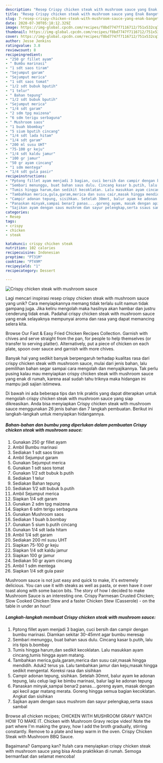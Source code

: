 ```yaml
---
description: "Resep Crispy chicken steak with mushroom sauce yang Enak Banget"
title: "Resep Crispy chicken steak with mushroom sauce yang Enak Banget"
slug: 7-resep-crispy-chicken-steak-with-mushroom-sauce-yang-enak-banget
date: 2020-07-30T05:18:12.329Z
image: https://img-global.cpcdn.com/recipes/f8bd7747f7116712/751x532cq70/crispy-chicken-steak-with-mushroom-sauce-foto-resep-utama.jpg
thumbnail: https://img-global.cpcdn.com/recipes/f8bd7747f7116712/751x532cq70/crispy-chicken-steak-with-mushroom-sauce-foto-resep-utama.jpg
cover: https://img-global.cpcdn.com/recipes/f8bd7747f7116712/751x532cq70/crispy-chicken-steak-with-mushroom-sauce-foto-resep-utama.jpg
author: Jesse Jenkins
ratingvalue: 3.8
reviewcount: 8
recipeingredient:
- "250 gr fillet ayam"
- " Bumbu marinasi"
- "1 sdt saos tiram"
- "Sejumput garam"
- "Sejumput merica"
- "1 sdt saos tomat"
- "1/2 sdt bubuk bputih"
- "1 telur"
- " Bahan tepung"
- "1/2 sdt bubuk bputih"
- "Sejumput merica"
- "1/4 sdt garam"
- "2 sdm tpg maizena"
- "6 sdm terigu serbaguna"
- " Mushroom saos"
- "1 buah bbombay"
- "5 sium bputih cincang"
- "1/4 sdt lada hitam"
- "1/4 sdt garam"
- "200 ml susu UHT"
- "75-100 gr keju"
- "1/4 sdt kaldu jamur"
- "100 gr jamur"
- "50 gr ayam cincang"
- "1 sdm mentega"
- "1/4 sdt gula pasir"
recipeinstructions:
- "Pptong fillet ayam menjadi 3 bagian, cuci bersih dan campir dengan bumbu marinasi. Diamkan sekitar 30-45mnt agar bumbu meresap"
- "Sembari menunggu, buat bahan saus dulu. Cincang kasar b.putih, lalu iris tipis b.bombay"
- "Tumis hingga harum,dan sedikit kecoklatan. Lalu masukkan ayam cincang,tumis hingga ayam matang."
- "Tambahkan merica,gula,garam,merica dan susu cair,masak hingga mendidih. Aduk2 terus ya. Lalu tambahkan jamur dan keju,masak hingga sedikit mengental. Koreksi rasa dan sisihkan"
- "Campir adonan tepung, sisihkan. Setelah 30mnt, balur ayam ke adonan tepung, lalu celup lagi ke bimbu marinasi, balur lagi ke adonan tepung"
- "Panaskan minyak,sampai benar2 panas....goreng ayam, masak dengan api kecil agar matang merata. Goreng hingga semua bagian kecoklatan. Angkat dan sisihkan"
- "Sajikan ayam dengan saus mushrom dan sayur pelengkap,serta ssaus sambal"
categories:
- Resep
tags:
- crispy
- chicken
- steak

katakunci: crispy chicken steak 
nutrition: 102 calories
recipecuisine: Indonesian
preptime: "PT31M"
cooktime: "PT49M"
recipeyield: "1"
recipecategory: Dessert

---
```



![Crispy chicken steak with mushroom sauce](https://img-global.cpcdn.com/recipes/f8bd7747f7116712/751x532cq70/crispy-chicken-steak-with-mushroom-sauce-foto-resep-utama.jpg)

Lagi mencari inspirasi resep crispy chicken steak with mushroom sauce yang unik? Cara menyiapkannya memang tidak terlalu sulit namun tidak gampang juga. Jika keliru mengolah maka hasilnya akan hambar dan justru cenderung tidak enak. Padahal crispy chicken steak with mushroom sauce yang enak selayaknya mempunyai aroma dan rasa yang dapat memancing selera kita.

Browse Our Fast &amp; Easy Fried Chicken Recipes Collection. Garnish with chives and serve straight from the pan, for people to help themselves (or transfer to serving platter). Alternatively, put a piece of chicken on each plate, spoon over sauce and garnish with more chives.

Banyak hal yang sedikit banyak berpengaruh terhadap kualitas rasa dari crispy chicken steak with mushroom sauce, mulai dari jenis bahan, lalu pemilihan bahan segar sampai cara mengolah dan menyajikannya. Tak perlu pusing kalau mau menyiapkan crispy chicken steak with mushroom sauce yang enak di rumah, karena asal sudah tahu triknya maka hidangan ini mampu jadi sajian istimewa.


Di bawah ini ada beberapa tips dan trik praktis yang dapat diterapkan untuk mengolah crispy chicken steak with mushroom sauce yang siap dikreasikan. Anda bisa menyiapkan Crispy chicken steak with mushroom sauce menggunakan 26 jenis bahan dan 7 langkah pembuatan. Berikut ini langkah-langkah untuk menyiapkan hidangannya.

<!--inarticleads1-->

##### Bahan-bahan dan bumbu yang diperlukan dalam pembuatan Crispy chicken steak with mushroom sauce:

1. Gunakan 250 gr fillet ayam
1. Ambil  Bumbu marinasi
1. Sediakan 1 sdt saos tiram
1. Ambil Sejumput garam
1. Gunakan Sejumput merica
1. Gunakan 1 sdt saos tomat
1. Gunakan 1/2 sdt bubuk b.putih
1. Sediakan 1 telur
1. Sediakan  Bahan tepung
1. Sediakan 1/2 sdt bubuk b.putih
1. Ambil Sejumput merica
1. Siapkan 1/4 sdt garam
1. Gunakan 2 sdm tpg maizena
1. Siapkan 6 sdm terigu serbaguna
1. Gunakan  Mushroom saos
1. Sediakan 1 buah b.bombay
1. Gunakan 5 sium b.putih cincang
1. Gunakan 1/4 sdt lada hitam
1. Ambil 1/4 sdt garam
1. Sediakan 200 ml susu UHT
1. Siapkan 75-100 gr keju
1. Siapkan 1/4 sdt kaldu jamur
1. Siapkan 100 gr jamur
1. Sediakan 50 gr ayam cincang
1. Ambil 1 sdm mentega
1. Siapkan 1/4 sdt gula pasir


Mushroom sauce is not just easy and quick to make, it&#39;s extremely delicious. You can use it with steaks as well as pasta, or even have it over toast along with some bacon bits. The story of how I decided to make Mushroom Sauce is an interesting one. Crispy Parmesan Crusted Chicken; Slow Cooked Chicken Stew and a faster Chicken Stew (Casserole) - on the table in under an hour! 

<!--inarticleads2-->

##### Langkah-langkah membuat Crispy chicken steak with mushroom sauce:

1. Pptong fillet ayam menjadi 3 bagian, cuci bersih dan campir dengan bumbu marinasi. Diamkan sekitar 30-45mnt agar bumbu meresap
1. Sembari menunggu, buat bahan saus dulu. Cincang kasar b.putih, lalu iris tipis b.bombay
1. Tumis hingga harum,dan sedikit kecoklatan. Lalu masukkan ayam cincang,tumis hingga ayam matang.
1. Tambahkan merica,gula,garam,merica dan susu cair,masak hingga mendidih. Aduk2 terus ya. Lalu tambahkan jamur dan keju,masak hingga sedikit mengental. Koreksi rasa dan sisihkan
1. Campir adonan tepung, sisihkan. Setelah 30mnt, balur ayam ke adonan tepung, lalu celup lagi ke bimbu marinasi, balur lagi ke adonan tepung
1. Panaskan minyak,sampai benar2 panas....goreng ayam, masak dengan api kecil agar matang merata. Goreng hingga semua bagian kecoklatan. Angkat dan sisihkan
1. Sajikan ayam dengan saus mushrom dan sayur pelengkap,serta ssaus sambal


Browse all chicken recipes; CHICKEN WITH MUSHROOM GRAVY WATCH HOW TO MAKE IT. Chicken with Mushroom Gravy recipe video! Note the part where I&#39;m making the gravy, how I add the broth gradually, stirring constantly. Remove to a plate and keep warm in the oven. Crispy Chicken Steak with Mushroom BBQ Sauce. 

Bagaimana? Gampang kan? Itulah cara menyiapkan crispy chicken steak with mushroom sauce yang bisa Anda praktikkan di rumah. Semoga bermanfaat dan selamat mencoba!
